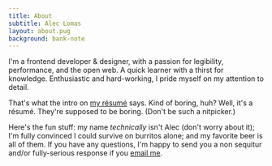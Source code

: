 ```yaml
---
title: About
subtitle: Alec Lomas
layout: about.pug
background: bank-note
---
```


I'm a frontend developer & designer, with a passion for legibility, performance, and the open web. A quick learner with a thirst for knowledge. Enthusiastic and hard-working, I pride myself on my attention to detail.

That's what the intro on [my résumé](https://resume.lowmess.com) says. Kind of boring, huh? Well, it's a résumé. They're supposed to be boring. (Don't be such a nitpicker.)

Here's the fun stuff: my name _technically_ isn't Alec (don't worry about it); I'm fully convinced I could survive on burritos alone; and my favorite beer is all of them. If you have any questions, I'm happy to send you a non sequitur and/or fully-serious response if you [email me](mailto:alec@lowmess.com).
